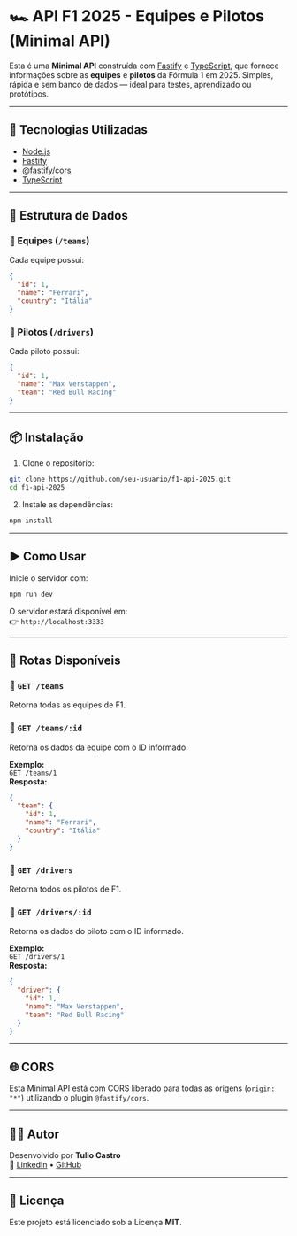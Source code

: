 # 🏎️ API F1 2025 - Equipes e Pilotos (Minimal API)

Esta é uma **Minimal API** construída com [Fastify](https://www.fastify.io/) e [TypeScript](https://www.typescriptlang.org/), que fornece informações sobre as **equipes** e **pilotos** da Fórmula 1 em 2025. Simples, rápida e sem banco de dados — ideal para testes, aprendizado ou protótipos.

---

## 🚀 Tecnologias Utilizadas

- [Node.js](https://nodejs.org/)
- [Fastify](https://www.fastify.io/)
- [@fastify/cors](https://www.npmjs.com/package/@fastify/cors)
- [TypeScript](https://www.typescriptlang.org/)

---

## 📁 Estrutura de Dados

### 🔸 Equipes (`/teams`)

Cada equipe possui:
```json
{
  "id": 1,
  "name": "Ferrari",
  "country": "Itália"
}
```

### 🔸 Pilotos (`/drivers`)

Cada piloto possui:
```json
{
  "id": 1,
  "name": "Max Verstappen",
  "team": "Red Bull Racing"
}
```

---

## 📦 Instalação

1. Clone o repositório:

```bash
git clone https://github.com/seu-usuario/f1-api-2025.git
cd f1-api-2025
```

2. Instale as dependências:

```bash
npm install
```

---

## ▶️ Como Usar

Inicie o servidor com:

```bash
npm run dev
```

O servidor estará disponível em:  
👉 `http://localhost:3333`

---

## 📡 Rotas Disponíveis

### 🔹 `GET /teams`

Retorna todas as equipes de F1.

### 🔹 `GET /teams/:id`

Retorna os dados da equipe com o ID informado.

**Exemplo:**  
`GET /teams/1`  
**Resposta:**  
```json
{
  "team": {
    "id": 1,
    "name": "Ferrari",
    "country": "Itália"
  }
}
```

### 🔹 `GET /drivers`

Retorna todos os pilotos de F1.

### 🔹 `GET /drivers/:id`

Retorna os dados do piloto com o ID informado.

**Exemplo:**  
`GET /drivers/1`  
**Resposta:**  
```json
{
  "driver": {
    "id": 1,
    "name": "Max Verstappen",
    "team": "Red Bull Racing"
  }
}
```

---

## 🌐 CORS

Esta Minimal API está com CORS liberado para todas as origens (`origin: "*"`) utilizando o plugin `@fastify/cors`.

---

## 🧑‍💻 Autor

Desenvolvido por **Tulio Castro**  
🔗 [LinkedIn](https://www.linkedin.com/in/tulio-perdigao/) • [GitHub](https://github.com/tulioperdigao)

---

## 📄 Licença

Este projeto está licenciado sob a Licença **MIT**.
